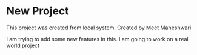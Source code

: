 # New Project

This project was created from local system.
Created by Meet Maheshwari

I am trying to add some new features in this.
I am going to work on a real world project
